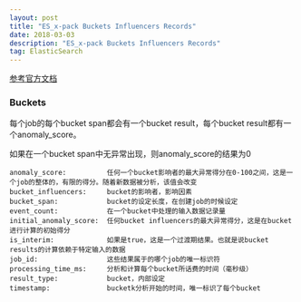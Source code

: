 ```yaml
---
layout: post
title: "ES_x-pack Buckets Influencers Records"
date: 2018-03-03
description: "ES_x-pack Buckets Influencers Records"
tag: ElasticSearch
---
```


[参考官方文档](https://www.elastic.co/guide/en/x-pack/5.x/ml-results-resource.html#ml-results-buckets)

### Buckets
每个job的每个bucket span都会有一个bucket result，每个bucket result都有一个anomaly_score。

如果在一个bucket span中无异常出现，则anomaly_score的结果为0

```
anomaly_score:          任何一个bucket影响者的最大异常得分在0-100之间，这是一个job的整体的，有限的得分。随着新数据被分析，该值会改变
bucket_influencers:     bucket的影响者，影响因素
bucket_span:            bucket的设定长度，在创建job的时候设定
event_count:            在一个bucket中处理的输入数据记录量
initial_anomaly_score:  任何bucket influencers的最大异常得分，这是在bucket进行计算的初始得分
is_interim:             如果是true，这是一个过渡期结果。也就是说bucket results的计算依赖于特定输入的数据
job_id:                 这些结果属于的哪个job的唯一标识符
processing_time_ms:     分析和计算每个bucket所话费的时间（毫秒级）
result_type:            bucket，内部设定
timestamp:              bucketk分析开始的时间，唯一标识了每个bucket

```
